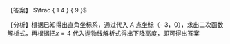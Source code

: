 【答案】 $\frac { 1 4 } { 9 }$

【分析】根据已知得出直角坐标系，通过代入 $A$ 点坐标（- 3，0），求出二次函数解析式，再根据把$x { = } 4$ 代入抛物线解析式得出下降高度，即可得出答案
